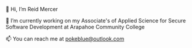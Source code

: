 👋 Hi, I’m Reid Mercer

🌱 I’m currently working on my Associate's of Applied Science for Secure Software Development at Arapahoe Community College

📫 You can reach me at pokeblue@outlook.com

